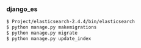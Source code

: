 ### django_es

```bash
$ Project/elasticsearch-2.4.4/bin/elasticsearch
$ python manage.py makemigrations
$ python manage.py migrate
$ python manage.py update_index
```